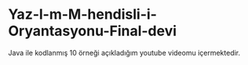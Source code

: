 # Yaz-l-m-M-hendisli-i-Oryantasyonu-Final-devi
Java ile kodlanmış 10 örneği açıkladığım youtube videomu içermektedir.
